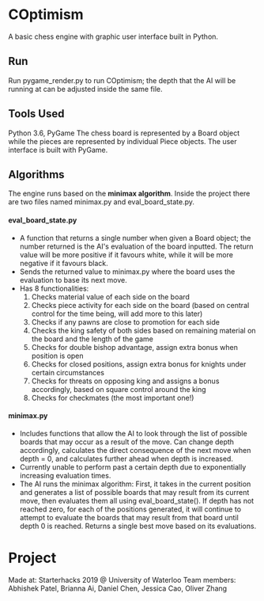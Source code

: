 # COptimism
A basic chess engine with graphic user interface built in Python. 

## Run
Run pygame_render.py to run COptimism; the depth that the AI will be running at can be adjusted inside the same file.

## Tools Used
Python 3.6, PyGame
The chess board is represented by a Board object while the pieces are represented by individual Piece objects.
The user interface is built with PyGame.

## Algorithms
The engine runs based on the **minimax algorithm**.
Inside the project there are two files named minimax.py and eval_board_state.py.
#### eval_board_state.py
- A function that returns a single number when given a Board object; the number returned is the AI's evaluation of the board inputted. The return value will be more positive if it favours white, while it will be more negative if it favours black.
- Sends the returned value to minimax.py where the board uses the evaluation to base its next move.
- Has 8 functionalities:
  1. Checks material value of each side on the board
  2. Checks piece activity for each side on the board (based on central control for the time being, will add more to this later)
  3. Checks if any pawns are close to promotion for each side
  4. Checks the king safety of both sides based on remaining material on the board and the length of the game
  5. Checks for double bishop advantage, assign extra bonus when position is open
  6. Checks for closed positions, assign extra bonus for knights under certain circumstances
  7. Checks for threats on opposing king and assigns a bonus accordingly, based on square control around the king
  8. Checks for checkmates (the most important one!)
#### minimax.py
- Includes functions that allow the AI to look through the list of possible boards that may occur as a result of the move. Can change depth accordingly, calculates the direct consequence of the next move when depth = 0, and calculates further ahead when depth is increased.
- Currently unable to perform past a certain depth due to exponentially increasing evaluation times.
- The AI runs the minimax algorithm: First, it takes in the current position and generates a list of possible boards that may result from its current move, then evaluates them all using eval_board_state(). If depth has not reached zero, for each of the positions generated, it will continue to attempt to evaluate the boards that may result from that board until depth 0 is reached. Returns a single best move based on its evaluations.

# Project
Made at: Starterhacks 2019 @ University of Waterloo
Team members: Abhishek Patel, Brianna Ai, Daniel Chen, Jessica Cao, Oliver Zhang 
